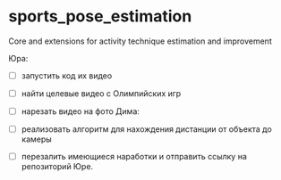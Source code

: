 # sports_pose_estimation
Core and extensions for activity technique estimation and improvement 

Юра:

 - [ ] запустить код их видео
 - [ ] найти целевые видео с Олимпийских игр
 - [ ] нарезать видео на фото
Дима:

 - [ ] реализовать алгоритм для нахождения дистанции от объекта до камеры
 - [ ] перезалить имеющиеся наработки и отправить ссылку на репозиторий Юре.
